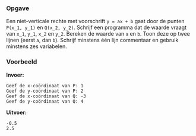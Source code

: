 ### Opgave

Een niet-verticale rechte met voorschrift `y = ax + b` gaat door de punten `P(x_1, y_1)` en `Q(x_2, y_2)`. Schrijf een programma dat de waarde vraagt van `x_1`, `y_1`, `x_2` en `y_2`. Bereken de waarde van `a` en `b`. Toon deze op twee lijnen (eerst `a`, dan `b`). Schrijf minstens één lijn commentaar en gebruik minstens zes variabelen.

### Voorbeeld

**Invoer:**

    Geef de x-coördinaat van P: 1
    Geef de y-coördinaat van P: 2
    Geef de x-coördinaat van Q: -3
    Geef de y-coördinaat van Q: 4


**Uitvoer:**

    -0.5
    2.5
